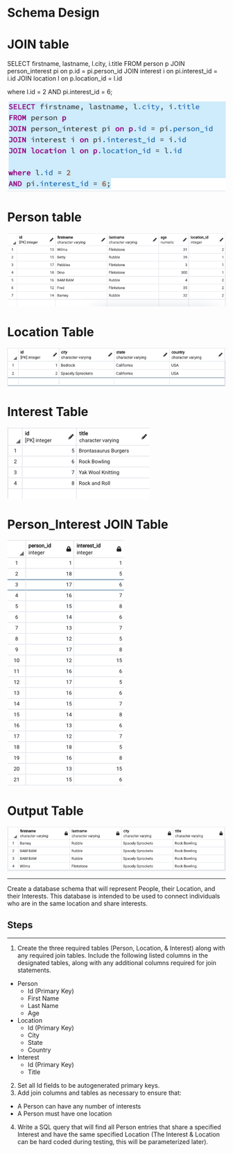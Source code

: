 # Schema Design

# JOIN table
SELECT firstname, lastname, l.city, i.title
FROM person p
JOIN person_interest pi on p.id = pi.person_id
JOIN interest i on pi.interest_id = i.id
JOIN location l on p.location_id = l.id

where l.id = 2
AND pi.interest_id = 6;

![JOIN statement](assets/JOIN_statement.png)

# Person table

![Person table](assets/person_table.png)

# Location Table

![Location Table](assets/location_table.png)

# Interest Table

![Interest Table](assets/interest_table.png)

# Person_Interest JOIN Table

![Person_Interest Table](assets/person_interest_table.png)

# Output Table

![Output Table](assets/output_table.png)





---
Create a database schema that will represent People, their Location, and their Interests. This database is intended to be used to connect individuals who are in the same location and share interests.

## Steps
---
1. Create the three required tables (Person, Location, & Interest) along with any required join tables. Include the following listed columns in the designated tables, along with any additional columns required for join statements.
  * Person
    - Id (Primary Key)
    - First Name
    - Last Name
    - Age
  * Location
    - Id (Primary Key)
    - City
    - State
    - Country
  * Interest
    - Id (Primary Key)
    - Title
    
2. Set all Id fields to be autogenerated primary keys.
3. Add join columns and tables as necessary to ensure that:
  - A Person can have any number of interests
  - A Person must have one location
4. Write a SQL query that will find all Person entries that share a specified Interest and have the same specified Location (The Interest & Location can be hard coded during testing, this will be parameterized later).
